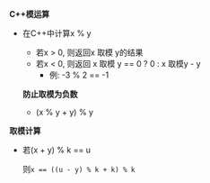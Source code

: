 **C++模运算**

- 在C++中计算x % y

  - 若x > 0, 则返回x 取模 y的结果
  - 若x < 0, 则返回 x 取模 y == 0 ? 0 : x 取模y - y
    - 例: -3 % 2 == -1

  **防止取模为负数**

  - (x % y + y) % y



**取模计算**

- 若(x + y) % k == u

  则`x == ((u - y) % k + k) % k`